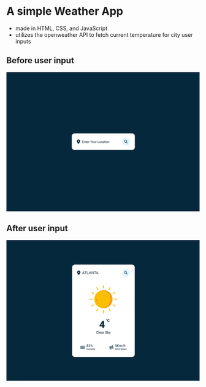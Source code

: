 # A simple Weather App

- made in HTML, CSS, and JavaScript
- utilizes the openweather API to fetch current temperature for city user inputs

## Before user input

![Alt text](/images/weatherFront.jpg?raw=true "Title")

## After user input

![Alt text](/images/Atlanta.png?raw=true "Title")
